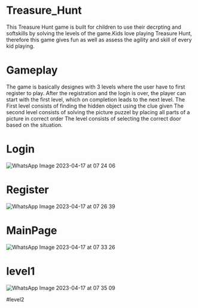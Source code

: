 # Treasure_Hunt
This Treasure Hunt game is built for children to use their decrpting and softskills by solving the levels of the game.Kids love playing Treasure Hunt,
therefore this game gives fun as well as assess the agility and skill of every kid playing.

# Gameplay
The game is basically designes with 3 levels where the user have to first register to play. After the registration and the login is over, the player
can start with the first level, which on completion leads to the next level.
The First level consists of finding the hidden object using the clue given
The second level consists of solving the picture puzzel by placing all parts of a picture in correct order
The level consists of selecting the correct door based on the situation.

# Login
![WhatsApp Image 2023-04-17 at 07 24 06](https://user-images.githubusercontent.com/72618105/232359713-52901756-dab4-4718-8cf4-adc766cab234.jpeg)

# Register
![WhatsApp Image 2023-04-17 at 07 26 39](https://user-images.githubusercontent.com/72618105/232360144-b2202767-3cae-4cd8-b130-8aab0ca1d565.jpeg)

# MainPage
![WhatsApp Image 2023-04-17 at 07 33 26](https://user-images.githubusercontent.com/72618105/232360787-e788a4df-12d7-48e7-87e2-a6641d0fcef9.jpeg)

# level1
![WhatsApp Image 2023-04-17 at 07 35 09](https://user-images.githubusercontent.com/72618105/232361035-f7ef3e70-841f-476a-8d33-5e0fe0dce394.jpeg)

#level2

